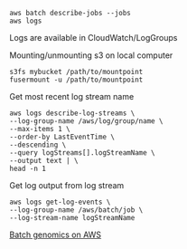     aws batch describe-jobs --jobs
    aws logs

Logs are available in CloudWatch/LogGroups

Mounting/unmounting s3 on local computer

    s3fs mybucket /path/to/mountpoint
    fusermount -u /path/to/mountpoint

Get most recent log stream name

    aws logs describe-log-streams \
    --log-group-name /aws/log/group/name \
    --max-items 1 \
    --order-by LastEventTime \
    --descending \
    --query logStreams[].logStreamName \
    --output text | \
    head -n 1

Get log output from log stream

    aws logs get-log-events \
    --log-group-name /aws/batch/job \
    --log-stream-name logStreamName
    
[Batch genomics on AWS](https://aws.amazon.com/blogs/compute/building-high-throughput-genomics-batch-workflows-on-aws-introduction-part-1-of-4/)

